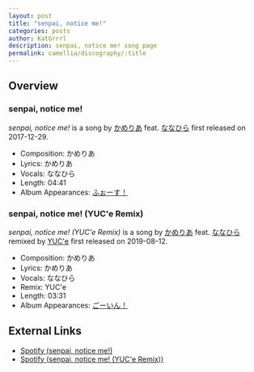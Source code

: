 ```yaml
---
layout: post
title: "senpai, notice me!"
categories: posts
author: KatGrrrl
description: senpai, notice me! song page
permalink: camellia/discography/:title
---
```


## Overview

### senpai, notice me!

*senpai, notice me!* is a song by [かめりあ](<{% link postsWiki/_posts/2023-12-10-camellia.md %}>) feat. [ななひら](#) first released on 2017-12-29.

* Composition: かめりあ
* Lyrics: かめりあ
* Vocals: ななひら
* Length: 04:41
* Album Appearances: [ふぉーす！](<{% link postsInclude/_posts/camellia/albums/Force/2023-12-20-Force.md %}>)

### senpai, notice me! (YUC'e Remix)

*senpai, notice me! (YUC'e Remix)* is a song by [かめりあ](<{% link postsWiki/_posts/2023-12-10-camellia.md %}>) feat. [ななひら](#) remixed by [YUC'e](#) first released on 2019-08-12.

* Composition: かめりあ
* Lyrics: かめりあ
* Vocals: ななひら
* Remix: YUC'e
* Length: 03:31
* Album Appearances: [ごーいん！](<{% link postsInclude/_posts/camellia/albums/Goin/2023-12-21-Goin.md %}>)

## External Links

* [Spotify (senpai, notice me!)](https://open.spotify.com/track/3q6fwV911vTYbOq7CbdeVG?si=de954c4a58b04647)
* [Spotify (senpai, notice me! (YUC'e Remix))](https://open.spotify.com/track/3BohG9TOEAiFXrtH0AeQit?si=c32f436214e448b5)
